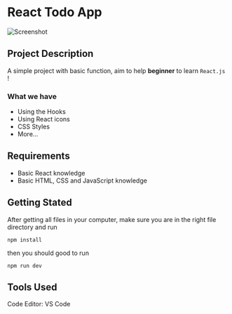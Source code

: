 # React Todo App

![Screenshot](https://i.ibb.co/0fKRd66/Screenshot.jpg)



## Project Description

A simple project with basic function, aim to help **beginner** to learn `React.js` !



### What we have

- Using the Hooks
- Using React icons
- CSS Styles
- More...



## Requirements

- Basic React knowledge
- Basic HTML, CSS and JavaScript knowledge



## Getting Stated

After getting all files in your computer, make sure you are in the right file directory and run

```
npm install
```

then you should good to run

```
npm run dev
```



## Tools Used

Code Editor: VS Code